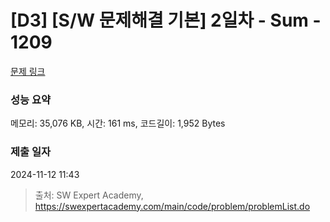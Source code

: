 # [D3] [S/W 문제해결 기본] 2일차 - Sum - 1209 

[문제 링크](https://swexpertacademy.com/main/code/problem/problemDetail.do?contestProbId=AV13_BWKACUCFAYh) 

### 성능 요약

메모리: 35,076 KB, 시간: 161 ms, 코드길이: 1,952 Bytes

### 제출 일자

2024-11-12 11:43



> 출처: SW Expert Academy, https://swexpertacademy.com/main/code/problem/problemList.do